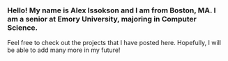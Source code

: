 ### Hello! My name is Alex Issokson and I am from Boston, MA. I am a senior at Emory University, majoring in Computer Science.

Feel free to check out the projects that I have posted here. Hopefully, I will be able to add many more in my future!
